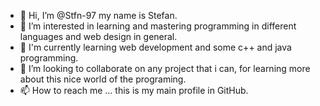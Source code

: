 - 👋 Hi, I’m @Stfn-97 my name is Stefan.
- 👀 I’m interested in  learning and mastering programming in different languages and web design in general.
- 🌱 I'm  currently learning web development and some c++ and java programming.
- 💞️ I’m looking to collaborate on any project that i can, for learning more about this nice world of the programing.
- 📫 How to reach me ... this is my main profile in GitHub.

<!---
Stfn-97/Stfn-97 is a ✨ special ✨ repository because its `README.md` (this file) appears on your GitHub profile.
You can click the Preview link to take a look at your changes.
--->

